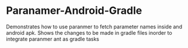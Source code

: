 # Paranamer-Android-Gradle
Demonstrates how to use paranmer to fetch parameter names inside and android apk. Shows the changes to be made in gradle files inorder to integrate paranmer ant as gradle tasks
